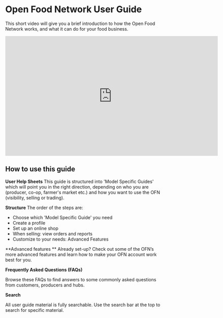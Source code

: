 # Open Food Network User Guide

This short video will give you a brief introduction to how the Open Food Network works, and what it can do for your food business.

<iframe width="669" height="376" src="https://www.youtube.com/embed/eA3IcMUnU14" frameborder="0" allowfullscreen></iframe> 

## How to use this guide

**User Help Sheets**
This guide is structured into 'Model Specific Guides' which will point you in the right direction, depending on who you are (producer, co-op, farmer's market etc.) and how you want to use the OFN (visibility, selling or trading). 

**Structure**
The order of the steps are:
- Choose which 'Model Specific Guide' you need
- Create a profile
- Set up an online shop
- When selling: view orders and reports
- Customize to your needs: Advanced Features

**Advanced features **
Already set-up? Check out some of the OFN’s more advanced features and learn how to make your OFN account work best for you.

**Frequently Asked Questions \(FAQs\)**

Browse these FAQs to find answers to some commonly asked questions from customers, producers and hubs.

**Search**

All user guide material is fully searchable. Use the search bar at the top to search for specific material.